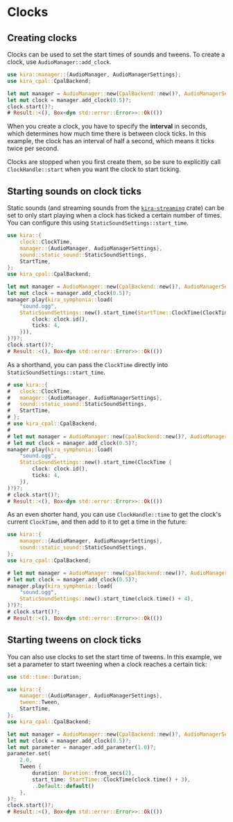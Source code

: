 # Clocks

## Creating clocks

Clocks can be used to set the start times of sounds and
tweens. To create a clock, use `AudioManager::add_clock`.

```rust ,no_run
use kira::manager::{AudioManager, AudioManagerSettings};
use kira_cpal::CpalBackend;

let mut manager = AudioManager::new(CpalBackend::new()?, AudioManagerSettings::default())?;
let mut clock = manager.add_clock(0.5)?;
clock.start()?;
# Result::<(), Box<dyn std::error::Error>>::Ok(())
```

When you create a clock, you have to specify the **interval**
in seconds, which determines how much time there is between
clock ticks. In this example, the clock has an interval of half
a second, which means it ticks twice per second.

Clocks are stopped when you first create them, so be sure to
explicitly call `ClockHandle::start` when you want the clock
to start ticking.

## Starting sounds on clock ticks

Static sounds (and streaming sounds from the
[`kira-streaming`](https://crates.io/crates/kira-streaming) crate)
can be set to only start playing when a clock has ticked
a certain number of times. You can configure this using
`StaticSoundSettings::start_time`.

```rust ,no_run
use kira::{
	clock::ClockTime,
	manager::{AudioManager, AudioManagerSettings},
	sound::static_sound::StaticSoundSettings,
	StartTime,
};
use kira_cpal::CpalBackend;

let mut manager = AudioManager::new(CpalBackend::new()?, AudioManagerSettings::default())?;
let mut clock = manager.add_clock(0.5)?;
manager.play(kira_symphonia::load(
	"sound.ogg",
	StaticSoundSettings::new().start_time(StartTime::ClockTime(ClockTime {
		clock: clock.id(),
		ticks: 4,
	})),
)?)?;
clock.start()?;
# Result::<(), Box<dyn std::error::Error>>::Ok(())
```

As a shorthand, you can pass the `ClockTime` directly into
`StaticSoundSettings::start_time`.

```rust ,no_run
# use kira::{
# 	clock::ClockTime,
# 	manager::{AudioManager, AudioManagerSettings},
# 	sound::static_sound::StaticSoundSettings,
# 	StartTime,
# };
# use kira_cpal::CpalBackend;
#
# let mut manager = AudioManager::new(CpalBackend::new()?, AudioManagerSettings::default())?;
# let mut clock = manager.add_clock(0.5)?;
manager.play(kira_symphonia::load(
	"sound.ogg",
	StaticSoundSettings::new().start_time(ClockTime {
		clock: clock.id(),
		ticks: 4,
	}),
)?)?;
# clock.start()?;
# Result::<(), Box<dyn std::error::Error>>::Ok(())
```

As an even shorter hand, you can use `ClockHandle::time` to get
the clock's current `ClockTime`, and then add to it to get
a time in the future:

```rust ,no_run
use kira::{
	manager::{AudioManager, AudioManagerSettings},
	sound::static_sound::StaticSoundSettings,
};
use kira_cpal::CpalBackend;

# let mut manager = AudioManager::new(CpalBackend::new()?, AudioManagerSettings::default())?;
# let mut clock = manager.add_clock(0.5)?;
manager.play(kira_symphonia::load(
	"sound.ogg",
	StaticSoundSettings::new().start_time(clock.time() + 4),
)?)?;
# clock.start()?;
# Result::<(), Box<dyn std::error::Error>>::Ok(())
```

## Starting tweens on clock ticks

You can also use clocks to set the start time of tweens. In this
example, we set a parameter to start tweening when a clock reaches
a certain tick:

```rust ,no_run
use std::time::Duration;

use kira::{
	manager::{AudioManager, AudioManagerSettings},
	tween::Tween,
	StartTime,
};
use kira_cpal::CpalBackend;

let mut manager = AudioManager::new(CpalBackend::new()?, AudioManagerSettings::default())?;
let mut clock = manager.add_clock(0.5)?;
let mut parameter = manager.add_parameter(1.0)?;
parameter.set(
	2.0,
	Tween {
		duration: Duration::from_secs(2),
		start_time: StartTime::ClockTime(clock.time() + 3),
		..Default::default()
	},
)?;
clock.start()?;
# Result::<(), Box<dyn std::error::Error>>::Ok(())
```
